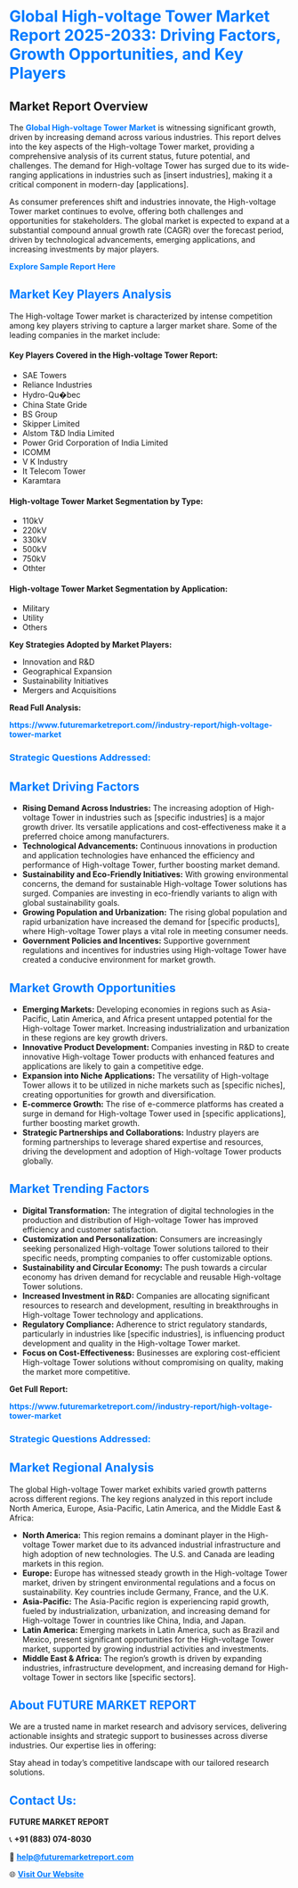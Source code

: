 <h1 style="color: #007BFF;">Global High-voltage Tower Market Report 2025-2033: Driving Factors, Growth Opportunities, and Key Players</h1>

<section id="overview">
<h2>Market Report Overview</h2>
<p>The <a href="https://www.futuremarketreport.com//industry-report/high-voltage-tower-market" style="color: #007BFF; text-decoration: none;"><strong>Global High-voltage Tower Market</strong></a> is witnessing significant growth, driven by increasing demand across various industries. This report delves into the key aspects of the High-voltage Tower market, providing a comprehensive analysis of its current status, future potential, and challenges. The demand for High-voltage Tower has surged due to its wide-ranging applications in industries such as [insert industries], making it a critical component in modern-day [applications].</p>
<p>As consumer preferences shift and industries innovate, the High-voltage Tower market continues to evolve, offering both challenges and opportunities for stakeholders. The global market is expected to expand at a substantial compound annual growth rate (CAGR) over the forecast period, driven by technological advancements, emerging applications, and increasing investments by major players.</p>
</section>

<section id="overview">
<p><a href="https://www.futuremarketreport.com//request-sample/reportId=52699" style="color: #007BFF; text-decoration: none;"><strong>Explore Sample Report Here</strong></a></p>
</section>

<section id="key-players">
<h2 style="color: #007BFF;">Market Key Players Analysis</h2>
<p>The High-voltage Tower market is characterized by intense competition among key players striving to capture a larger market share. Some of the leading companies in the market include:</p>
<h4>Key Players Covered in the High-voltage Tower Report:</h4>
<ul><li>SAE Towers</li><li>Reliance Industries</li><li>Hydro-Qu�bec</li><li>China State Gride</li><li>BS Group</li><li>Skipper Limited</li><li>Alstom T&amp;D India Limited</li><li>Power Grid Corporation of India Limited</li><li>ICOMM</li><li>V K Industry</li><li>It Telecom Tower</li><li>Karamtara</li></ul>
<h4>High-voltage Tower Market Segmentation by Type:</h4>
<ul><li>110kV</li><li>220kV</li><li>330kV</li><li>500kV</li><li>750kV</li><li>Othter</li></ul>

<h4>High-voltage Tower Market Segmentation by Application:</h4>
<ul><li>Military</li><li>Utility</li><li>Others</li></ul>
<p><strong>Key Strategies Adopted by Market Players:</strong></p>
<ul>
<li>Innovation and R&D</li>
<li>Geographical Expansion</li>
<li>Sustainability Initiatives</li>
<li>Mergers and Acquisitions</li>
</ul>
</section>

<section>
<p><strong>Read Full Analysis: </strong></p><a href="https://www.futuremarketreport.com//industry-report/high-voltage-tower-market" style="color: #007BFF; text-decoration: none;"><strong>https://www.futuremarketreport.com//industry-report/high-voltage-tower-market</strong></a>
<h3 style="color: #007BFF;">Strategic Questions Addressed:</h3>
</section>

<section id="driving-factors">
<h2 style="color: #007BFF;">Market Driving Factors</h2>
<ul>
<li><strong>Rising Demand Across Industries:</strong> The increasing adoption of High-voltage Tower in industries such as [specific industries] is a major growth driver. Its versatile applications and cost-effectiveness make it a preferred choice among manufacturers.</li>
<li><strong>Technological Advancements:</strong> Continuous innovations in production and application technologies have enhanced the efficiency and performance of High-voltage Tower, further boosting market demand.</li>
<li><strong>Sustainability and Eco-Friendly Initiatives:</strong> With growing environmental concerns, the demand for sustainable High-voltage Tower solutions has surged. Companies are investing in eco-friendly variants to align with global sustainability goals.</li>
<li><strong>Growing Population and Urbanization:</strong> The rising global population and rapid urbanization have increased the demand for [specific products], where High-voltage Tower plays a vital role in meeting consumer needs.</li>
<li><strong>Government Policies and Incentives:</strong> Supportive government regulations and incentives for industries using High-voltage Tower have created a conducive environment for market growth.</li>
</ul>
</section>

<section id="growth-opportunities">
<h2 style="color: #007BFF;">Market Growth Opportunities</h2>
<ul>
<li><strong>Emerging Markets:</strong> Developing economies in regions such as Asia-Pacific, Latin America, and Africa present untapped potential for the High-voltage Tower market. Increasing industrialization and urbanization in these regions are key growth drivers.</li>
<li><strong>Innovative Product Development:</strong> Companies investing in R&D to create innovative High-voltage Tower products with enhanced features and applications are likely to gain a competitive edge.</li>
<li><strong>Expansion into Niche Applications:</strong> The versatility of High-voltage Tower allows it to be utilized in niche markets such as [specific niches], creating opportunities for growth and diversification.</li>
<li><strong>E-commerce Growth:</strong> The rise of e-commerce platforms has created a surge in demand for High-voltage Tower used in [specific applications], further boosting market growth.</li>
<li><strong>Strategic Partnerships and Collaborations:</strong> Industry players are forming partnerships to leverage shared expertise and resources, driving the development and adoption of High-voltage Tower products globally.</li>
</ul>
</section>

<section id="trending-factors">
<h2 style="color: #007BFF;">Market Trending Factors</h2>
<ul>
<li><strong>Digital Transformation:</strong> The integration of digital technologies in the production and distribution of High-voltage Tower has improved efficiency and customer satisfaction.</li>
<li><strong>Customization and Personalization:</strong> Consumers are increasingly seeking personalized High-voltage Tower solutions tailored to their specific needs, prompting companies to offer customizable options.</li>
<li><strong>Sustainability and Circular Economy:</strong> The push towards a circular economy has driven demand for recyclable and reusable High-voltage Tower solutions.</li>
<li><strong>Increased Investment in R&D:</strong> Companies are allocating significant resources to research and development, resulting in breakthroughs in High-voltage Tower technology and applications.</li>
<li><strong>Regulatory Compliance:</strong> Adherence to strict regulatory standards, particularly in industries like [specific industries], is influencing product development and quality in the High-voltage Tower market.</li>
<li><strong>Focus on Cost-Effectiveness:</strong> Businesses are exploring cost-efficient High-voltage Tower solutions without compromising on quality, making the market more competitive.</li>
</ul>
</section>

<section>
<p><strong>Get Full Report: </strong></p><a href="https://www.futuremarketreport.com//industry-report/high-voltage-tower-market" style="color: #007BFF; text-decoration: none;"><strong>https://www.futuremarketreport.com//industry-report/high-voltage-tower-market</strong></a>
<h3 style="color: #007BFF;">Strategic Questions Addressed:</h3>
</section>


<section id="regional-analysis">
<h2 style="color: #007BFF;">Market Regional Analysis</h2>
<p>The global High-voltage Tower market exhibits varied growth patterns across different regions. The key regions analyzed in this report include North America, Europe, Asia-Pacific, Latin America, and the Middle East & Africa:</p>
<ul>
<li><strong>North America:</strong> This region remains a dominant player in the High-voltage Tower market due to its advanced industrial infrastructure and high adoption of new technologies. The U.S. and Canada are leading markets in this region.</li>
<li><strong>Europe:</strong> Europe has witnessed steady growth in the High-voltage Tower market, driven by stringent environmental regulations and a focus on sustainability. Key countries include Germany, France, and the U.K.</li>
<li><strong>Asia-Pacific:</strong> The Asia-Pacific region is experiencing rapid growth, fueled by industrialization, urbanization, and increasing demand for High-voltage Tower in countries like China, India, and Japan.</li>
<li><strong>Latin America:</strong> Emerging markets in Latin America, such as Brazil and Mexico, present significant opportunities for the High-voltage Tower market, supported by growing industrial activities and investments.</li>
<li><strong>Middle East & Africa:</strong> The region’s growth is driven by expanding industries, infrastructure development, and increasing demand for High-voltage Tower in sectors like [specific sectors].</li>
</ul>
</section>

<footer>
<h2 style="color: #007BFF;">About FUTURE MARKET REPORT</h2>
<p>We are a trusted name in market research and advisory services, delivering actionable insights and strategic support to businesses across diverse industries. Our expertise lies in offering:</p>

<p>Stay ahead in today’s competitive landscape with our tailored research solutions.</p>

<h2 style="color: #007BFF;">Contact Us:</h2>
<p><strong>FUTURE MARKET REPORT</strong></p>
<p>📞 <strong>+91 (883) 074-8030</strong></p>
<p>📧 <strong><a href="mailto:help@futuremarketreport.com" style="color: #007BFF;">help@futuremarketreport.com</a></strong></p>
<p>🌐 <strong><a href="https://www.futuremarketreport.com/" style="color: #007BFF;">Visit Our Website</a></strong></p>
</footer>